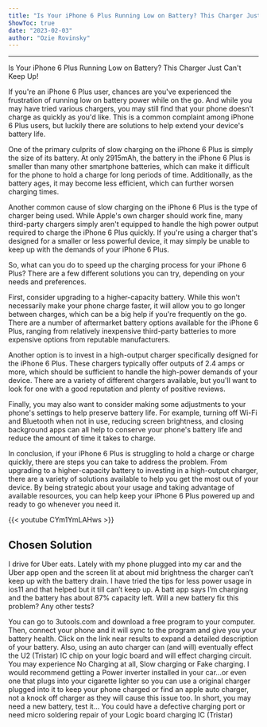 ```yaml
---
title: "Is Your iPhone 6 Plus Running Low on Battery? This Charger Just Can't Keep Up!"
ShowToc: true 
date: "2023-02-03"
author: "Ozie Rovinsky"
---
```

*****
Is Your iPhone 6 Plus Running Low on Battery? This Charger Just Can't Keep Up!

If you're an iPhone 6 Plus user, chances are you've experienced the frustration of running low on battery power while on the go. And while you may have tried various chargers, you may still find that your phone doesn't charge as quickly as you'd like. This is a common complaint among iPhone 6 Plus users, but luckily there are solutions to help extend your device's battery life.

One of the primary culprits of slow charging on the iPhone 6 Plus is simply the size of its battery. At only 2915mAh, the battery in the iPhone 6 Plus is smaller than many other smartphone batteries, which can make it difficult for the phone to hold a charge for long periods of time. Additionally, as the battery ages, it may become less efficient, which can further worsen charging times.

Another common cause of slow charging on the iPhone 6 Plus is the type of charger being used. While Apple's own charger should work fine, many third-party chargers simply aren't equipped to handle the high power output required to charge the iPhone 6 Plus quickly. If you're using a charger that's designed for a smaller or less powerful device, it may simply be unable to keep up with the demands of your iPhone 6 Plus.

So, what can you do to speed up the charging process for your iPhone 6 Plus? There are a few different solutions you can try, depending on your needs and preferences.

First, consider upgrading to a higher-capacity battery. While this won't necessarily make your phone charge faster, it will allow you to go longer between charges, which can be a big help if you're frequently on the go. There are a number of aftermarket battery options available for the iPhone 6 Plus, ranging from relatively inexpensive third-party batteries to more expensive options from reputable manufacturers.

Another option is to invest in a high-output charger specifically designed for the iPhone 6 Plus. These chargers typically offer outputs of 2.4 amps or more, which should be sufficient to handle the high-power demands of your device. There are a variety of different chargers available, but you'll want to look for one with a good reputation and plenty of positive reviews.

Finally, you may also want to consider making some adjustments to your phone's settings to help preserve battery life. For example, turning off Wi-Fi and Bluetooth when not in use, reducing screen brightness, and closing background apps can all help to conserve your phone's battery life and reduce the amount of time it takes to charge.

In conclusion, if your iPhone 6 Plus is struggling to hold a charge or charge quickly, there are steps you can take to address the problem. From upgrading to a higher-capacity battery to investing in a high-output charger, there are a variety of solutions available to help you get the most out of your device. By being strategic about your usage and taking advantage of available resources, you can help keep your iPhone 6 Plus powered up and ready to go whenever you need it.

{{< youtube CYm1YmLAHws >}} 



## Chosen Solution
 I drive for Uber eats. Lately with my phone plugged into my car and the Uber app open and the screen lit at about mid brightness the charger can’t keep up with the battery drain.  I have tried the tips for less power usage in ios11 and that helped but it till can’t keep up.  A batt app says I’m charging and the battery has about 87% capacity left.
Will a new battery fix this problem?  Any other tests?

 You can go to 3utools.com and download a free program to your computer. Then, connect your phone and it will sync to the program and give you your battery health. Click on the link near results to expand a detailed description of your battery.
Also, using an auto charger can (and will) eventually effect the U2 (Tristar) IC chip on your logic board and will effect charging circuit. You may experience No Charging at all, Slow charging or Fake charging.
I would recommend getting a Power inverter installed in your car...or even one that plugs into your cigarette lighter so you can use a original charger plugged into it to keep your phone charged or find an apple auto charger, not a knock off charger as they will cause this issue too.
In short, you may need a new battery, test it... You could have a defective charging port or need micro soldering repair of your Logic board charging IC (Tristar)




